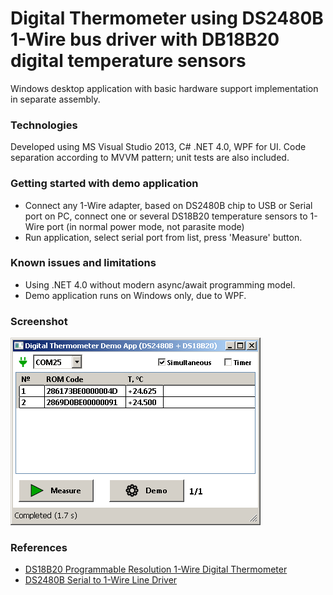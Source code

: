 # Digital Thermometer using DS2480B 1-Wire bus driver with DB18B20 digital temperature sensors
Windows desktop application with basic hardware support implementation in separate assembly.

### Technologies
Developed using MS Visual Studio 2013, C# .NET 4.0, WPF for UI. Code separation according to MVVM pattern; unit tests are also included. 

### Getting started with demo application
* Connect any 1-Wire adapter, based on DS2480B chip to USB or Serial port on PC, connect one or several DS18B20 temperature sensors to 1-Wire port (in normal power mode, not parasite mode)
* Run application, select serial port from list, press 'Measure' button.

### Known issues and limitations
* Using .NET 4.0 without modern async/await programming model.
* Demo application runs on Windows only, due to WPF.

### Screenshot
![Demo screenshot](https://github.com/apdevelop/digital-thermometer-ds2480b-ds18b20/blob/master/Docs/DigitalThermometerScreenshot.png)

### References
* [DS18B20 Programmable Resolution 1-Wire Digital Thermometer](https://www.maximintegrated.com/en/products/analog/sensors-and-sensor-interface/DS18B20.html)
* [DS2480B Serial to 1-Wire Line Driver](https://www.maximintegrated.com/en/products/interface/controllers-expanders/DS2480B.html)